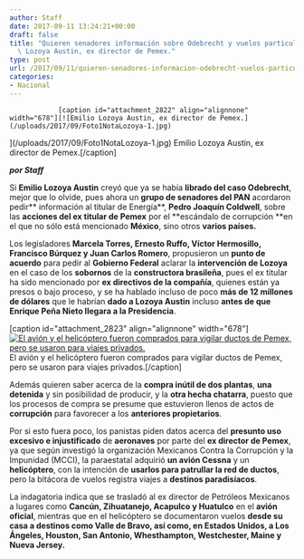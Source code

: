 ```yaml
---
author: Staff
date: 2017-09-11 13:24:21+00:00
draft: false
title: "Quieren senadores información sobre Odebrecht y vuelos particularesEmilio\
  \ Lozoya Austin, ex director de Pemex."
type: post
url: /2017/09/11/quieren-senadores-informacion-odebrecht-vuelos-particulares/
categories:
- Nacional
---
```



				[caption id="attachment_2822" align="alignnone" width="678"][![Emilio Lozoya Austin, ex director de Pemex.](/uploads/2017/09/Foto1NotaLozoya-1.jpg)
](/uploads/2017/09/Foto1NotaLozoya-1.jpg) Emilio Lozoya Austin, ex director de Pemex.[/caption]

_**por Staff**_

Si **Emilio Lozoya Austin** creyó que ya se había **librado del caso Odebrecht**, mejor que lo olvide, pues ahora un **grupo de senadores del PAN** acordaron pedir** información al titular de Energía**, **Pedro Joaquín Coldwell**, sobre las **acciones del ex titular de Pemex** por el **escándalo de corrupción **en el que no sólo está mencionado **México**, sino otros **varios países.**

Los legisladores **Marcela Torres, Ernesto Ruffo, Víctor Hermosillo, Francisco Búrquez y Juan Carlos Romero**, propusieron un **punto de acuerdo** para pedir al **Gobierno Federal** aclarar la **intervención de Lozoya** en el caso de los **sobornos** de la **constructora brasileña**, pues el ex titular ha sido mencionado por **ex directivos de la compañía**, quienes están ya presos o bajo proceso, y se ha hablado incluso de poco **más de 12 millones de dólares** que le habrían **dado a Lozoya Austin** incluso **antes de que Enrique Peña Nieto llegara a la Presidencia**.

[caption id="attachment_2823" align="alignnone" width="678"][![El avión y el helicóptero fueron comprados para vigilar ductos de Pemex, pero se usaron para viajes privados.](/uploads/2017/09/Foto2NotaLozoya-1.jpg)
](/uploads/2017/09/Foto2NotaLozoya-1.jpg) El avión y el helicóptero fueron comprados para vigilar ductos de Pemex, pero se usaron para viajes privados.[/caption]

Además quieren saber acerca de la **compra inútil de dos plantas**, **una detenida** y sin posibilidad de producir, y la **otra hecha chatarra**, puesto que los procesos de compra se presume que estuvieron llenos de actos de **corrupción** para favorecer a los **anteriores propietarios**.

Por si esto fuera poco, los panistas piden datos acerca del **presunto uso excesivo e injustificado** de **aeronaves** por parte del **ex director de Pemex**, ya que según investigó la organización Mexicanos Contra la Corrupción y la Impunidad (MCCI), la paraestatal adquirió **un avión Cessna** y un **helicóptero**, con la intención de **usarlos para patrullar la red de ductos**, pero la bitácora de vuelos registra viajes a **destinos paradisíacos**.

La indagatoria indica que se trasladó al ex director de Petróleos Mexicanos a lugares como **Cancún, Zihuatanejo, Acapulco y Huatulco** en el **avión oficial**, mientras que en el helicóptero se documentaron vuelos **desde su casa a destinos como Valle de Bravo, así como, en Estados Unidos, a Los Ángeles, Houston, San Antonio, Whesthampton, Westchester, Maine y Nueva Jersey.**		
